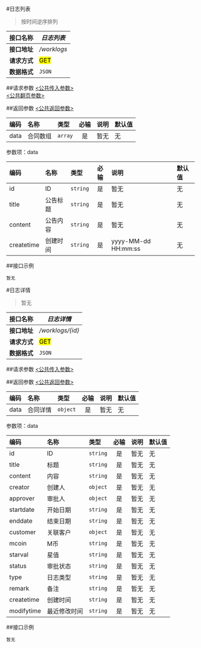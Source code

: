 #日志列表
>按时间逆序排列

| 接口名称 | *日志列表* |
| -- | -- |
| **接口地址** | */worklogs* |
| **请求方式** | <mark>GET</mark> |
| **数据格式** | <code>JSON</code> |


##请求参数
[<公共传入参数>](../README.md)  
[<公共翻页参数>](../README.md)


##返回参数
[<公共返回参数>](../README.md)

|编码|名称|类型|必输|说明|默认值|
|:---|:---|:---|:--:|:---|:-----|
|data|合同数组|<code>array</code>|是|暂无|无|

参数项：data

|编码|名称|类型|必输|说明|默认值|
|:---|:---|:---|:--:|:---|:-----|
|id|ID|<code>string</code>|是|暂无|无|
|title|公告标题|<code>string</code>|是|暂无|无|
|content|公告内容|<code>string</code>|是|暂无|无|
|createtime|创建时间|<code>string</code>|是|yyyy-MM-dd HH:mm:ss|无|

##接口示例

```
暂无

```




#日志详情
>暂无

| 接口名称 | *日志详情* |
| -- | -- |
| **接口地址** | */worklogs/{id}* |
| **请求方式** | <mark>GET</mark> |
| **数据格式** | <code>JSON</code> |


##请求参数
[<公共传入参数>](../README.md)  


##返回参数
[<公共返回参数>](../README.md)

|编码|名称|类型|必输|说明|默认值|
|:---|:---|:---|:--:|:---|:-----|
|data|合同详情|<code>object</code>|是|暂无|无|

参数项：data

|编码|名称|类型|必输|说明|默认值|
|:---|:---|:---|:--:|:---|:-----|
|id|ID|<code>string</code>|是|暂无|无|
|title|标题|<code>string</code>|是|暂无|无|
|content|内容|<code>string</code>|是|暂无|无|
|creator|创建人|<code>object</code>|是|暂无|无|
|approver|审批人|<code>object</code>|是|暂无|无|
|startdate|开始日期|<code>string</code>|是|暂无|无|
|enddate|结束日期|<code>string</code>|是|暂无|无|
|customer|关联客户|<code>object</code>|是|暂无|无|
|mcoin|M币|<code>string</code>|是|暂无|无|
|starval|星值|<code>string</code>|是|暂无|无|
|status|审批状态|<code>string</code>|是|暂无|无|
|type|日志类型|<code>string</code>|是|暂无|无|
|remark|备注|<code>string</code>|是|暂无|无|
|createtime|创建时间|<code>string</code>|是|暂无|无|
|modifytime|最近修改时间|<code>string</code>|是|暂无|无|


##接口示例

```
暂无

```